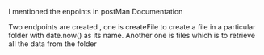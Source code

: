 I mentioned the enpoints in postMan Documentation

Two endpoints are created , one is createFile to create a file in a particular folder with date.now() as its name. Another one is files which is to retrieve all the data from the folder


